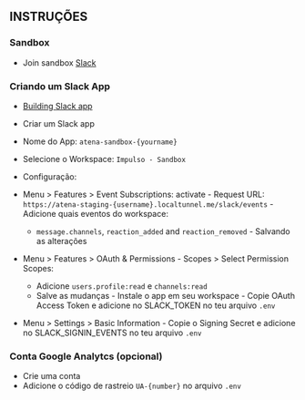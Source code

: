 ## INSTRUÇÕES

### Sandbox

-   Join sandbox [Slack](https://join.slack.com/t/impulso-sandbox/shared_invite/enQtNDQwODY3MzcxNDEzLTc1NTlkODA4NmY0YjJkZWYyMWRiOTE2MTA5YzczMzVhNzQzZDY0ZDVkYjI3ZDFlMTQ2ZmFmOTRmODNmMWRhOGY)


### Criando um Slack App

-   [Building Slack app](https://api.slack.com/slack-apps)
-   Criar um Slack app

  -   Nome do App: `atena-sandbox-{yourname}`
  -   Selecione o Workspace: `Impulso - Sandbox`

-   Configuração:
  -   Menu > Features > Event Subscriptions: activate
    -   Request URL: `https://atena-staging-{username}.localtunnel.me/slack/events`
    -   Adicione quais eventos do workspace:
      -   `message.channels`, `reaction_added` and `reaction_removed`
    -   Salvando as alterações
  -   Menu > Features > OAuth & Permissions
    -   Scopes > Select Permission Scopes:
      -   Adicione `users.profile:read` e `channels:read`
      -   Salve as mudanças
    -   Instale o app em seu workspace
    -   Copie OAuth Access Token e adicione no SLACK_TOKEN no teu arquivo `.env`
  -   Menu > Settings > Basic Information
    -   Copie o Signing Secret e adicione no SLACK_SIGNIN_EVENTS no teu arquivo `.env`

### Conta Google Analytcs (opcional)

-   Crie uma conta
-   Adicione o código de rastreio `UA-{number}` no arquivo `.env`
